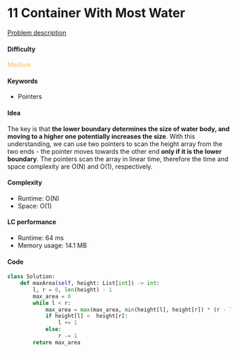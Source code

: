 11 Container With Most Water
=======================
[Problem description](https://leetcode.com/problems/container-with-most-water/)

#### Difficulty
<span style="color:#FABC60">Medium</span>

#### Keywords
- Pointers
  
#### Idea
The key is that **the lower boundary determines the size of water body, and moving to a higher one potentially increases the size**. With this understanding, we can use two pointers to scan the height array from the two ends - the pointer moves towards the other end **only if it is the lower boundary**. The pointers scan the array in linear time, therefore the time and space complexity are O(N) and O(1), respectively. 

#### Complexity
- Runtime: O(N)
- Space: O(1)
  
#### LC performance
- Runtime: 64 ms
- Memory usage: 14.1 MB

#### Code

```python
class Solution:
    def maxArea(self, height: List[int]) -> int:
        l, r = 0, len(height) - 1
        max_area = 0
        while l < r:
            max_area = max(max_area, min(height[l], height[r]) * (r - l))
            if height[l] <  height[r]:
                l += 1
            else:
                r -= 1
        return max_area
```